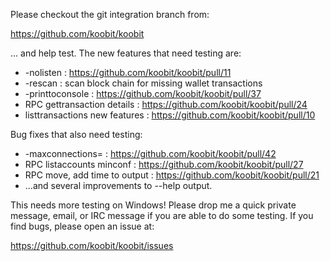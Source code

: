 Please checkout the git integration branch from:

https://github.com/koobit/koobit

... and help test.  The new features that need testing are:

* -nolisten : https://github.com/koobit/koobit/pull/11
* -rescan : scan block chain for missing wallet transactions
* -printtoconsole : https://github.com/koobit/koobit/pull/37
* RPC gettransaction details : https://github.com/koobit/koobit/pull/24
* listtransactions new features : https://github.com/koobit/koobit/pull/10

Bug fixes that also need testing:

* -maxconnections= : https://github.com/koobit/koobit/pull/42
* RPC listaccounts minconf : https://github.com/koobit/koobit/pull/27
* RPC move, add time to output : https://github.com/koobit/koobit/pull/21
* ...and several improvements to --help output.

This needs more testing on Windows!  Please drop me a quick private message, email, or IRC message if you are able to do some testing.  If you find bugs, please open an issue at:

https://github.com/koobit/koobit/issues
